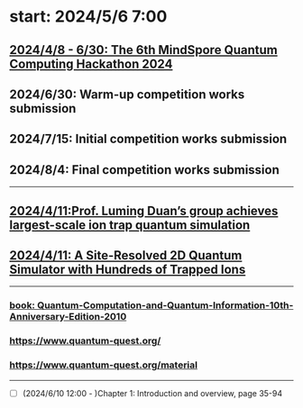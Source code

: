 # start: 2024/5/6 7:00

## [2024/4/8 - 6/30: The 6th MindSpore Quantum Computing Hackathon 2024](https://competition.huaweicloud.com/information/1000042022/introduction)
## 2024/6/30: Warm-up competition works submission
## 2024/7/15: Initial competition works submission
## 2024/8/4:  Final competition works submission
---

## [2024/4/11: ​Prof. Luming Duan’s group achieves largest-scale ion trap quantum simulation](https://www.tsinghua.edu.cn/en/info/1399/13499.htm)
## [2024/4/11: A Site-Resolved 2D Quantum Simulator with Hundreds of Trapped Ions](https://arxiv.org/abs/2311.17163)

---

### [book: Quantum-Computation-and-Quantum-Information-10th-Anniversary-Edition-2010](https://profmcruz.files.wordpress.com/2017/08/quantum-computation-and-quantum-information-nielsen-chuang.pdf)


### https://www.quantum-quest.org/
### https://www.quantum-quest.org/material

--- 

- [ ] (2024/6/10 12:00 - )Chapter 1: Introduction and overview, page 35-94
